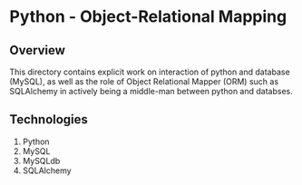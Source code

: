 # Python - Object-Relational Mapping

## Overview
This directory contains explicit work on interaction of python and database
(MySQL), as well as the role of Object Relational Mapper (ORM) such as
SQLAlchemy in actively being a middle-man between python and databses.

## Technologies
1. Python
2. MySQL
3. MySQLdb
4. SQLAlchemy
